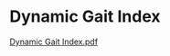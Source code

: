 # Dynamic Gait Index

[Dynamic Gait Index.pdf](Dynamic%20Gait%20Index%2069fdd16a59cc4b6789b87c828ac755e7/Dynamic_Gait_Index.pdf)